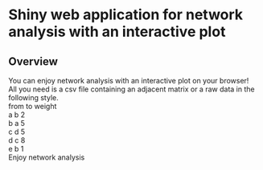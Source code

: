 Shiny web application for network analysis with an interactive plot
======================================================================
## Overview
You can enjoy network analysis with an interactive plot on your browser!<br>
All you need is a csv file containing an adjacent matrix or a raw data in the following style.<br>
from	to	weight<br>
  a	   b	  2<br>
  b	   a	  5<br>
  c	   d	  5<br>
  d	   c	  8<br>
  e	   b	  1<br>
Enjoy network analysis
